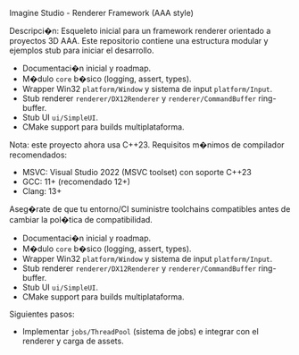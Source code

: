 ﻿Imagine Studio - Renderer Framework (AAA style)

Descripci�n:
Esqueleto inicial para un framework renderer orientado a proyectos 3D AAA. Este repositorio contiene una estructura modular y ejemplos stub para iniciar el desarrollo.

- Documentaci�n inicial y roadmap.
- M�dulo `core` b�sico (logging, assert, types).
- Wrapper Win32 `platform/Window` y sistema de input `platform/Input`.
- Stub renderer `renderer/DX12Renderer` y `renderer/CommandBuffer` ring-buffer.
- Stub UI `ui/SimpleUI`.
- CMake support para builds multiplataforma.

Nota: este proyecto ahora usa C++23. Requisitos m�nimos de compilador recomendados:
- MSVC: Visual Studio 2022 (MSVC toolset) con soporte C++23
- GCC: 11+ (recomendado 12+)
- Clang: 13+

Aseg�rate de que tu entorno/CI suministre toolchains compatibles antes de cambiar la pol�tica de compatibilidad.
- Documentaci�n inicial y roadmap.
- M�dulo `core` b�sico (logging, assert, types).
- Wrapper Win32 `platform/Window` y sistema de input `platform/Input`.
- Stub renderer `renderer/DX12Renderer` y `renderer/CommandBuffer` ring-buffer.
- Stub UI `ui/SimpleUI`.
- CMake support para builds multiplataforma.

Siguientes pasos:
- Implementar `jobs/ThreadPool` (sistema de jobs) e integrar con el renderer y carga de assets.
